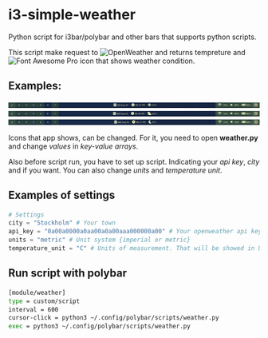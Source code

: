 # i3-simple-weather
Python script for i3bar/polybar and other bars that supports python scripts.

This script make request to ![OpenWeather](https://openweathermap.org/) and returns tempreture and ![Font Awesome Pro](https://fontawesome.com/) icon that shows weather condition.

## Examples:
![Example 1](/screenshots/screenshot-1.png)
![Example 2](/screenshots/screenshot-2.png)
![Example 3](/screenshots/screenshot-3.png)

Icons that app shows, can be changed. For it, you need to open **weather.py** and change *values* in *key-value arrays*.

Also before script run, you have to set up script. Indicating your *api key*, *city* and if you want. 
You can also change *units* and *temperature unit*.

## Examples of settings 
```python
# Settings 
city = "Stockholm" # Your town 
api_key = "0a00a0000a0aa00a0a00aaa000000a00" # Your openweather api key
units = "metric" # Unit system {imperial or metric}
temperature_unit = "C" # Units of measurement. That will be showed in UI. Does not affect on API.
```

## Run script with polybar
```sh
[module/weather]
type = custom/script
interval = 600
cursor-click = python3 ~/.config/polybar/scripts/weather.py
exec = python3 ~/.config/polybar/scripts/weather.py
```
